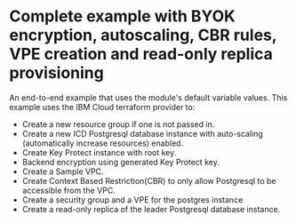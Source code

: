 # Complete example with BYOK encryption, autoscaling, CBR rules, VPE creation and read-only replica provisioning

An end-to-end example that uses the module's default variable values. This example uses the IBM Cloud terraform provider to:

- Create a new resource group if one is not passed in.
- Create a new ICD Postgresql database instance with auto-scaling (automatically increase resources) enabled.
- Create Key Protect instance with root key.
- Backend encryption using generated Key Protect key.
- Create a Sample VPC.
- Create Context Based Restriction(CBR) to only allow Postgresql to be accessible from the VPC.
- Create a security group and a VPE for the postgres instance
- Create a read-only replica of the leader Postgresql database instance.
